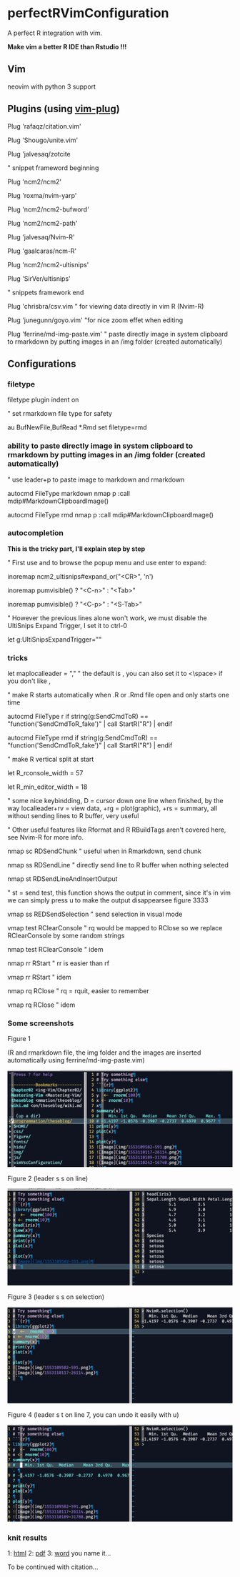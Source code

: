 # perfectRVimConfiguration

A perfect R integration with vim. 

**Make vim a better R IDE than Rstudio !!!**

## Vim 

neovim with python 3 support

## Plugins (using [vim-plug](https://github.com/junegunn/vim-plug))

Plug 'rafaqz/citation.vim'

Plug 'Shougo/unite.vim'

Plug 'jalvesaq/zotcite

" snippet frameword beginning

Plug 'ncm2/ncm2'

Plug 'roxma/nvim-yarp'

Plug 'ncm2/ncm2-bufword'

Plug 'ncm2/ncm2-path'

Plug 'jalvesaq/Nvim-R'

Plug 'gaalcaras/ncm-R'

Plug 'ncm2/ncm2-ultisnips'

Plug 'SirVer/ultisnips'  

" snippets framework end

Plug 'chrisbra/csv.vim " for viewing data directly in vim R (Nvim-R)

Plug 'junegunn/goyo.vim'  "for nice zoom effet when editing

Plug 'ferrine/md-img-paste.vim' " paste directly image in system clipboard to rmarkdown by putting images in an /img folder (created automatically)

## Configurations

### filetype

filetype plugin indent on

" set rmarkdown file type for safety

au BufNewFile,BufRead *.Rmd set filetype=rmd

### ability to paste directly image in system clipboard to rmarkdown by putting images in an /img folder (created automatically)

" use leader+p to paste image to markdown and rmarkdown

autocmd FileType markdown nmap <silent> <leader>p :call mdip#MarkdownClipboardImage()<CR>
  
autocmd FileType rmd nmap <silent> <leader>p :call mdip#MarkdownClipboardImage()<CR>


### autocompletion

**This is the tricky part, I'll explain step by step**

" First use <TAB> and <shift tab> to browse the popup menu and use enter to expand:
  
inoremap <silent> <expr> <CR> ncm2_ultisnips#expand_or("\<CR>", 'n')
  
inoremap <expr> <Tab> pumvisible() ? "\<C-n>" : "\<Tab>"
  
inoremap <expr> <S-Tab> pumvisible() ? "\<C-p>" : "\<S-Tab>"

" However the previous lines alone won't work, we must disable the UltiSnips Expand Trigger, I set it to ctrl-0

let g:UltiSnipsExpandTrigger="<c-0>"

  
### tricks

let maplocalleader = ","   " the default is \, you can also set it to <\space> if you don't like ,

" make R starts automatically when .R or .Rmd file open and only starts one time

autocmd FileType r if string(g:SendCmdToR) == "function('SendCmdToR_fake')" | call StartR("R") | endif

autocmd FileType rmd if string(g:SendCmdToR) == "function('SendCmdToR_fake')" | call StartR("R") | endif

" make R vertical split at start

let R_rconsole_width = 57

let R_min_editor_width = 18

" some nice keybindding, D = cursor down one line when finished, by the way localleader+rv = view data, +rg = plot(graphic), +rs = summary, all without sending lines to R buffer, very useful

" Other useful features like Rformat and R RBuildTags aren't covered here, see Nvim-R for more info.

nmap <LocalLeader>sc <Plug>RDSendChunk   " useful when in Rmarkdown, send chunk
  
nmap <LocalLeader>ss <Plug>RDSendLine    " directly send line to R buffer when nothing selected   
  
nmap <LocalLeader>st <Plug>RDSendLineAndInsertOutput  
  
" st = send test, this function shows the output in comment, since it's in vim we can simply press u to make the output disappearsee figure 3333

vmap <LocalLeader>ss <Plug>REDSendSelection " send selection in visual mode
  
vmap <LocalLeader>test <Plug>RClearConsole   " rq would be mapped to RClose so we replace RClearConsole by some random strings
  
nmap <LocalLeader>test <Plug>RClearConsole " idem
  
nmap <LocalLeader>rr <Plug>RStart  " rr is easier than rf
  
vmap <LocalLeader>rr <Plug>RStart " idem
  
nmap <LocalLeader>rq <Plug>RClose " rq = rquit, easier to remember
  
vmap <LocalLeader>rq <Plug>RClose " idem
  
### Some screenshots

Figure 1 

(R and rmarkdown file, the img folder and the images are inserted automatically using ferrine/md-img-paste.vim)

![Image](img/1553110909-4357.png)

Figure 2 (leader s s on line)

![Image](img/1553110117-26114.png)

Figure 3 (leader s s on selection)

![Image](img/1553110189-31788.png)

Figure 4 (leader s t on line 7, you can undo it easily with u)

![Image](img/1553110242-16740.png)

### knit results

1: [html]()
2: [pdf]()
3: [word]()
you name it...

To be continued with citation...


